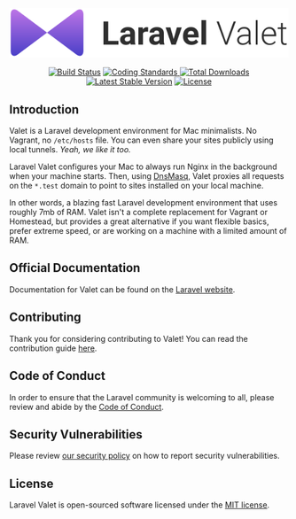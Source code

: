 <p align="center"><img src="/art/logo.svg"></p>

<p align="center">
<a href="https://github.com/laravel/valet/actions?query=workflow%3ATests"><img src="https://github.com/laravel/valet/workflows/Tests/badge.svg?branch=master" alt="Build Status"></a>
<a href="https://github.com/laravel/valet/actions/workflows/coding-standards.yml">
    <img src="https://github.com/laravel/valet/actions/workflows/coding-standards.yml/badge.svg" alt="Coding Standards" />
</a>
<a href="https://packagist.org/packages/laravel/valet"><img src="https://poser.pugx.org/laravel/valet/d/total.svg" alt="Total Downloads"></a>
<a href="https://packagist.org/packages/laravel/valet"><img src="https://poser.pugx.org/laravel/valet/v/stable.svg" alt="Latest Stable Version"></a>
<a href="https://packagist.org/packages/laravel/valet"><img src="https://poser.pugx.org/laravel/valet/license.svg" alt="License"></a>
</p>

## Introduction

Valet is a Laravel development environment for Mac minimalists. No Vagrant, no `/etc/hosts` file. You can even share your sites publicly using local tunnels. _Yeah, we like it too._

Laravel Valet configures your Mac to always run Nginx in the background when your machine starts. Then, using [DnsMasq](https://en.wikipedia.org/wiki/Dnsmasq), Valet proxies all requests on the `*.test` domain to point to sites installed on your local machine.

In other words, a blazing fast Laravel development environment that uses roughly 7mb of RAM. Valet isn't a complete replacement for Vagrant or Homestead, but provides a great alternative if you want flexible basics, prefer extreme speed, or are working on a machine with a limited amount of RAM.

## Official Documentation

Documentation for Valet can be found on the [Laravel website](https://laravel.com/docs/valet).

## Contributing

Thank you for considering contributing to Valet! You can read the contribution guide [here](.github/CONTRIBUTING.md).

## Code of Conduct

In order to ensure that the Laravel community is welcoming to all, please review and abide by the [Code of Conduct](https://laravel.com/docs/contributions#code-of-conduct).

## Security Vulnerabilities

Please review [our security policy](https://github.com/laravel/valet/security/policy) on how to report security vulnerabilities.

## License

Laravel Valet is open-sourced software licensed under the [MIT license](https://opensource.org/licenses/MIT).
